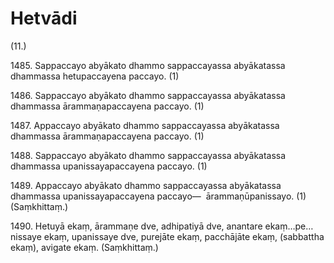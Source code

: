

# Hetvādi







(11.)

1485\. Sappaccayo abyākato dhammo sappaccayassa abyākatassa dhammassa hetupaccayena paccayo. (1)

1486\. Sappaccayo abyākato dhammo sappaccayassa abyākatassa dhammassa ārammaṇapaccayena paccayo. (1)

1487\. Appaccayo abyākato dhammo sappaccayassa abyākatassa dhammassa ārammaṇapaccayena paccayo. (1)

1488\. Sappaccayo abyākato dhammo sappaccayassa abyākatassa dhammassa upanissayapaccayena paccayo. (1)

1489\. Appaccayo abyākato dhammo sappaccayassa abyākatassa dhammassa upanissayapaccayena paccayo—  ārammaṇūpanissayo. (1) (Saṃkhittaṃ.)

1490\. Hetuyā ekaṃ, ārammaṇe dve, adhipatiyā dve, anantare ekaṃ…pe…  nissaye ekaṃ, upanissaye dve, purejāte ekaṃ, pacchājāte ekaṃ, (sabbattha ekaṃ), avigate ekaṃ. (Saṃkhittaṃ.)



